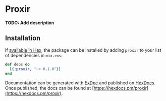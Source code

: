 # Proxir

**TODO: Add description**

## Installation

If [available in Hex](https://hex.pm/docs/publish), the package can be installed
by adding `proxir` to your list of dependencies in `mix.exs`:

```elixir
def deps do
  [{:proxir, "~> 0.1.0"}]
end
```

Documentation can be generated with [ExDoc](https://github.com/elixir-lang/ex_doc)
and published on [HexDocs](https://hexdocs.pm). Once published, the docs can
be found at [https://hexdocs.pm/proxir](https://hexdocs.pm/proxir).

